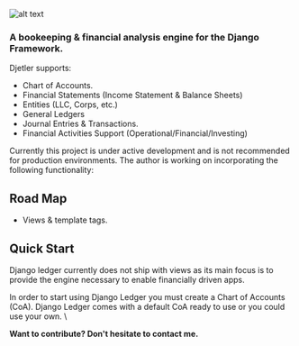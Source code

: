 ![alt text](https://storage.googleapis.com/djetler/logo/v1/djetler-logo%402x.png)

### A bookeeping & financial analysis engine for the Django Framework.

Djetler supports:

- Chart of Accounts.
- Financial Statements (Income Statement & Balance Sheets)
- Entities (LLC, Corps, etc.)
- General Ledgers
- Journal Entries & Transactions.
- Financial Activities Support (Operational/Financial/Investing)

Currently this project is under active development and is not recommended for production environments.
The author is working on incorporating the following functionality:

## Road Map
- Views & template tags.

## Quick Start

Django ledger currently does not ship with views as its main focus is to provide the
engine necessary to enable financially driven apps.

In order to start using Django Ledger you must create a Chart of Accounts (CoA).
Django Ledger comes with a default CoA ready to use or you could use your own. \

__Want to contribute? Don't hesitate to contact me.__